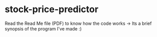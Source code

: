 # stock-price-predictor
Read the Read Me file (PDF) to know how the code works -> Its a brief synopsis of the program I've made :)

